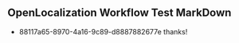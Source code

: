 ## OpenLocalization Workflow Test MarkDown
* 88117a65-8970-4a16-9c89-d8887882677e thanks!

<!--HONumber=Jul16_HO4-->


